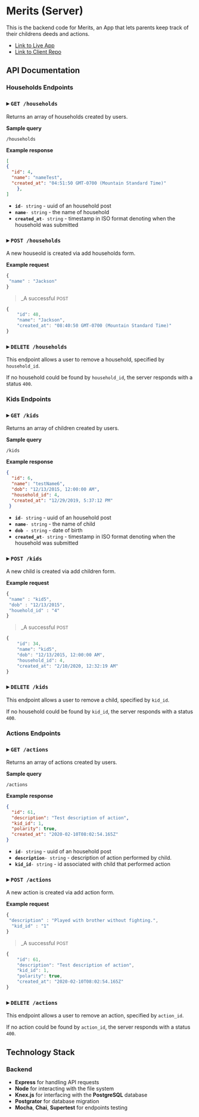 # Merits (Server)

This is the backend code for Merits, an App that lets parents keep track of their childrens deeds and actions.

- [Link to Live App](https://capstone-merits-client.now.sh/)
- [Link to Client Repo](https://github.com/Mascontris/capstone-merits-client)

## API Documentation

### Households Endpoints

### ▸ `GET /households`

Returns an array of households created by users.

**Sample query**

```URL
/households
```
**Example response**

```JSON
[
{
  "id": 4,
  "name": "nameTest",
  "created_at": "04:51:50 GMT-0700 (Mountain Standard Time)"
    },
]
```

- **`id`**`- string` - uuid of an household post
- **`name`**`- string` - the name of household
- **`created_at`**`- string` - timestamp in ISO format denoting when the household was submitted

### ▸ `POST /households`

A new houseold is created via add households form.

**Example request**

```JavaScript
{
 "name" : "Jackson"
}
```

> _A successful <small>POST</small> 

```JavaScript
{
    "id": 48,
    "name": "Jackson",
    "created_at": "08:40:50 GMT-0700 (Mountain Standard Time)"
}
```

### ▸ `DELETE /households`

This endpoint allows a user to remove a household, specified by `household_id`.

If no household could be found by `household_id`, the server responds with a status `400`.

### Kids Endpoints

### ▸ `GET /kids`

Returns an array of children created by users.

**Sample query**

```URL
/kids
```
**Example response**

```JSON
{
  "id": 6,
  "name": "testName6",
  "dob": "12/13/2015, 12:00:00 AM",
  "household_id": 4,
  "created_at": "12/29/2019, 5:37:12 PM"
 }
```

- **`id`**`- string` - uuid of an household post
- **`name`**`- string` - the name of child
- **`dob`**` - string` - date of birth
- **`created_at`**`- string` - timestamp in ISO format denoting when the household was submitted

### ▸ `POST /kids`

A new child is created via add children form.

**Example request**

```JavaScript
{
 "name" : "kid5",
 "dob" : "12/13/2015",
 "houehold_id" : "4"
}
```

> _A successful <small>POST</small> 

```JavaScript
{
    "id": 34,
    "name": "kid5",
    "dob": "12/13/2015, 12:00:00 AM",
    "household_id": 4,
    "created_at": "2/10/2020, 12:32:19 AM"
}
```

### ▸ `DELETE /kids`

This endpoint allows a user to remove a child, specified by `kid_id`.

If no household could be found by `kid_id`, the server responds with a status `400`.

### Actions Endpoints

### ▸ `GET /actions`

Returns an array of actions created by users.

**Sample query**

```URL
/actions
```
**Example response**

```JSON
{
  "id": 61,
  "description": "Test description of action",
  "kid_id": 1,
  "polarity": true,
  "created_at": "2020-02-10T08:02:54.165Z"
}
```

- **`id`**`- string` - uuid of an household post
- **`description`**`- string` - description of action performed by child.
- **`kid_id`**`- string` - id associated with child that performed action 

### ▸ `POST /actions`

A new action is created via add action form.

**Example request**

```JavaScript
{
 "description" : "Played with brother without fighting.",
  "kid_id" : "1"
}
```

> _A successful <small>POST</small> 

```JavaScript
{
    "id": 61,
    "description": "Test description of action",
    "kid_id": 1,
    "polarity": true,
    "created_at": "2020-02-10T08:02:54.165Z"
}
```

### ▸ `DELETE /actions`

This endpoint allows a user to remove an action, specified by `action_id`.

If no action could be found by `action_id`, the server responds with a status `400`.

## Technology Stack

### Backend
- **Express** for handling API requests
- **Node** for interacting with the file system 
- **Knex.js** for interfacing with the **PostgreSQL** database
- **Postgrator** for database migration
- **Mocha**, **Chai**, **Supertest** for endpoints testing
